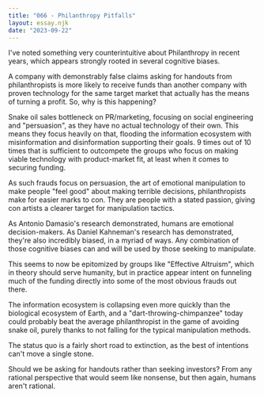 ```yaml
---
title: "066 - Philanthropy Pitfalls"
layout: essay.njk
date: "2023-09-22"
---
```


I've noted something very counterintuitive about Philanthropy in recent years, which appears strongly rooted in several cognitive biases.


A company with demonstrably false claims asking for handouts from philanthropists is more likely to receive funds than another company with proven technology for the same target market that actually has the means of turning a profit. So, why is this happening?

Snake oil sales bottleneck on PR/marketing, focusing on social engineering and "persuasion", as they have no actual technology of their own. This means they focus heavily on that, flooding the information ecosystem with misinformation and disinformation supporting their goals. 9 times out of 10 times that is sufficient to outcompete the groups who focus on making viable technology with product-market fit, at least when it comes to securing funding.

As such frauds focus on persuasion, the art of emotional manipulation to make people "feel good" about making terrible decisions, philanthropists make for easier marks to con. They are people with a stated passion, giving con artists a clearer target for manipulation tactics.

As Antonio Damasio's research demonstrated, humans are emotional decision-makers. As Daniel Kahneman's research has demonstrated, they're also incredibly biased, in a myriad of ways. Any combination of those cognitive biases can and will be used by those seeking to manipulate.

This seems to now be epitomized by groups like "Effective Altruism", which in theory should serve humanity, but in practice appear intent on funneling much of the funding directly into some of the most obvious frauds out there.

The information ecosystem is collapsing even more quickly than the biological ecosystem of Earth, and a "dart-throwing-chimpanzee" today could probably beat the average philanthropist in the game of avoiding snake oil, purely thanks to not falling for the typical manipulation methods.

The status quo is a fairly short road to extinction, as the best of intentions can't move a single stone.

Should we be asking for handouts rather than seeking investors? From any rational perspective that would seem like nonsense, but then again, humans aren't rational.